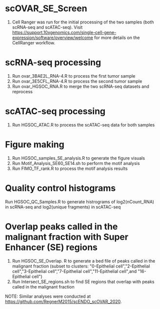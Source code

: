 # scOVAR_SE_Screen
1) Cell Ranger was run for the initial processing of the two samples (both scRNA-seq and scATAC-seq). Visit https://support.10xgenomics.com/single-cell-gene-expression/software/overview/welcome for more details on the CellRanger workflow.

# scRNA-seq processing
1) Run ovar_3BAE2L_RNA-4.R to process the first tumor sample
2) Run ovar_3E5CFL_RNA-4.R to process the second tumor sample
3) Run ovar_HGSOC_RNA.R to merge the two scRNA-seq datasets and reprocess

# scATAC-seq processing
1) Run HGSOC_ATAC.R to process the scATAC-seq data for both samples

# Figure making
1) Run HGSOC_samples_SE_analysis.R to generate the figure visuals
2) Run Motif_Analysis_SE60_SE14.sh to perform the motif analysis
3) Run FIMO_TF_rank.R to process the motif analysis results

# Quality control histograms
Run HGSOC_QC_Samples.R to generate histrograms of log2(nCount_RNA) in scRNA-seq and log2(unique fragments) in scATAC-seq

# Overlap peaks called in the malignant fraction with Super Enhancer (SE) regions
1) Run HGSOC_SE_Overlap. R to generate a bed file of peaks called in the malignant fraction (subset to clusters: "0-Epithelial cell","2-Epithelial cell","3-Epithelial cell","7-Epithelial cell","11-Epithelial cell",and "16-Epithelial cell")
2) Run Intersect_SE_regions.sh to find SE regions that overlap with peaks called in the malignant fraction

NOTE: Similar analyses were conducted at https://github.com/RegnerM2015/scENDO_scOVAR_2020. 


